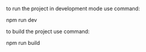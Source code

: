 to run the project in development mode use command:

npm run dev

to build the project use command:

npm run build